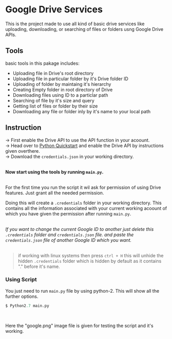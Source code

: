 # Google Drive Services
This is the project made to use all kind of basic drive services like uploading, downloading, or searching of files or folders usng Google Drive APIs.

## Tools
basic tools in this pakage includes:
- Uploading file in Drive's root directory </li>
- Uploading file in particular folder by it's Drive folder ID </li>
- Uploading of folder by maintaing it's hierarchy </li>
- Creating Empty folder in root directory of Drive </li>
- Downloading files using ID to a particlar path </li>
- Searching of file by it's size and query </li>
- Getting list of files or folder by their size </li>
- Downloading any file or folder inly by it's name to your local path </li>


## Instruction

-> First enable the Drive API to use the API function in your acoount. <br>
-> Head over to <a href="https://developers.google.com/drive/api/v3/quickstart/python">Python Quickstart</a> and enable the
   Drive API by instructions given overthere.<br>
-> Download the `credentials.json` in your working directory.<br><br>

**Now start using the tools by running `main.py`.**<br><br>

For the first time you run the script it wil ask for permission of using Drive features. Just grant all the needed
permission.<br>

Doing this will create a `.credentials` folder in your working directory. This contains all the information associated with your current working acoount of which you have given the permission after running `main.py`.<br>
<br>

*If you want to change the current Google ID to another just delete this `.credentials` folder and `credentials.json` file. and paste the `credentials.json` file of another Google ID which you want.*<br><br>

> if working with linux systems then press `ctrl + H` this will unhide the hidden `.credentials` folder which is hidden by default as it contains "." before it's name.

### Using Script
You just need to run `main.py` file by using python-2. This will show all the further options.<br>

```python
$ Python2.7 main.py
```
<br>

Here the "google.png" image file is given for testing the script and it's working.


